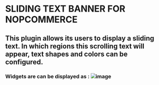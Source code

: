 # SLIDING TEXT BANNER FOR NOPCOMMERCE
## This plugin allows its users to display a sliding text. In which regions this scrolling text will appear, text shapes and colors can be configured.
### Widgets are can be displayed as : ![image](https://github.com/irem-dagdeviren/sliding_header_nopcommerce/assets/79711793/d43f35c7-e052-47c1-8e24-d5e43fb9f7ce)

